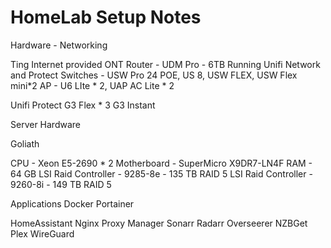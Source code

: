 # HomeLab Setup Notes

Hardware - Networking

Ting Internet provided ONT
Router - UDM Pro - 6TB Running Unifi Network and Protect
Switches - USW Pro 24 POE, US 8, USW FLEX, USW Flex mini*2
AP - U6 LIte * 2, UAP AC Lite * 2

Unifi Protect
G3 Flex * 3
G3 Instant

Server Hardware

Goliath 

CPU - Xeon E5-2690 * 2
Motherboard - SuperMicro X9DR7-LN4F
RAM - 64 GB
LSI Raid Controller - 9285-8e - 135 TB RAID 5
LSI Raid Controller - 9260-8i - 149 TB RAID 5

Applications
Docker
Portainer

HomeAssistant
Nginx Proxy Manager
Sonarr
Radarr
Overseerer
NZBGet
Plex
WireGuard
